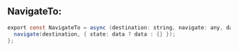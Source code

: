 NavigateTo:
-----------

```java
export const NavigateTo = async (destination: string, navigate: any, data?: any) => {
  navigate(destination, { state: data ? data : {} });
};
```